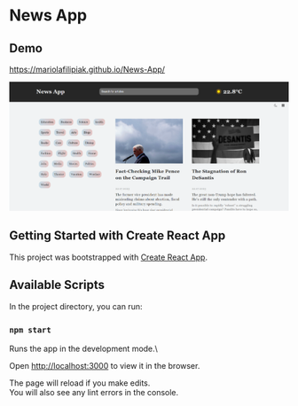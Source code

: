 # News App

## Demo
https://mariolafilipiak.github.io/News-App/

![img](https://github.com/MariolaFilipiak/News-App/blob/main/public/README1.png?raw=true)

## Getting Started with Create React App


This project was bootstrapped with [Create React App](https://github.com/facebook/create-react-app).


## Available Scripts


In the project directory, you can run:


### `npm start`


Runs the app in the development mode.\

Open [http://localhost:3000](http://localhost:3000) to view it in the browser.

The page will reload if you make edits.\
You will also see any lint errors in the console.
